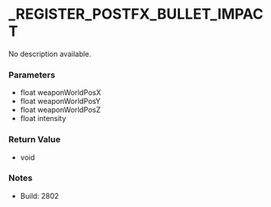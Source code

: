 # _REGISTER_POSTFX_BULLET_IMPACT

No description available.

### Parameters
* float weaponWorldPosX
* float weaponWorldPosY
* float weaponWorldPosZ
* float intensity

### Return Value
* void

### Notes
* Build: 2802

